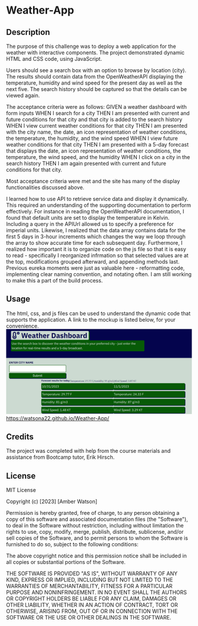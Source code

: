 # Weather-App
## Description

The purpose of this challenge was to deploy a web application for the weather with interactive components. The project demonstrated dynamic HTML and CSS code, using JavaScript. 

Users should see a search box with an option to browse by location (city). The results should contain data from the OpenWeatherAPI displaying the temperature, humidity and wind speed for the present day as well as the next five. The search history should be captured so that the details can be viewed again. 

The acceptance criteria were as follows: 
GIVEN a weather dashboard with form inputs
WHEN I search for a city
THEN I am presented with current and future conditions for that city and that city is added to the search history
WHEN I view current weather conditions for that city
THEN I am presented with the city name, the date, an icon representation of weather conditions, the temperature, the humidity, and the wind speed
WHEN I view future weather conditions for that city
THEN I am presented with a 5-day forecast that displays the date, an icon representation of weather conditions, the temperature, the wind speed, and the humidity
WHEN I click on a city in the search history
THEN I am again presented with current and future conditions for that city.

Most acceptance criteria were met and the site has many of the display functionalities discussed above.

I learned how to use API to retrieve service data and display it dynamically. This required an understanding of the supporting documentation to perform effectively. For instance in reading the OpenWeatherAPI documentation, I found that default units are set to display the temperature in Kelvin. Including a query in the APIUrl allowed us to specify a preference for imperial units. Likewise, I realized that the data array contains data for the first 5 days in 3-hour increments which changes the way we loop through the array to show accurate time for each subsequent day. Furthermore, I realized how important it is to organize code on the js file so that it is easy to read - specifically I reorganized infrmation so that selected values are at the top, modifications grouped afterward, and appending methods last.  Previous eureka moments were just as valuable here - reformatting code, implementing clear naming convention, and notating often.  I am still working to make this a part of the build process. 
## Usage

The html, css, and js files can be used to understand the dynamic code that supports the application. A link to the mockup is listed below, for your convenience. 
![Weather App Mockup](./assets/weather-app-mockup.png)
https://watsona22.github.io/Weather-App/

## Credits

The project was completed with help from the course materials and assistance from Bootcamp tutor, Erik Hirsch.

## License

MIT License

Copyright (c) [2023] [Amber Watson]

Permission is hereby granted, free of charge, to any person obtaining a copy
of this software and associated documentation files (the "Software"), to deal
in the Software without restriction, including without limitation the rights
to use, copy, modify, merge, publish, distribute, sublicense, and/or sell
copies of the Software, and to permit persons to whom the Software is
furnished to do so, subject to the following conditions:

The above copyright notice and this permission notice shall be included in all
copies or substantial portions of the Software.

THE SOFTWARE IS PROVIDED "AS IS", WITHOUT WARRANTY OF ANY KIND, EXPRESS OR
IMPLIED, INCLUDING BUT NOT LIMITED TO THE WARRANTIES OF MERCHANTABILITY,
FITNESS FOR A PARTICULAR PURPOSE AND NONINFRINGEMENT. IN NO EVENT SHALL THE
AUTHORS OR COPYRIGHT HOLDERS BE LIABLE FOR ANY CLAIM, DAMAGES OR OTHER
LIABILITY, WHETHER IN AN ACTION OF CONTRACT, TORT OR OTHERWISE, ARISING FROM,
OUT OF OR IN CONNECTION WITH THE SOFTWARE OR THE USE OR OTHER DEALINGS IN THE
SOFTWARE.
